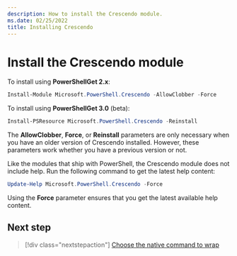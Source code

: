 ```yaml
---
description: How to install the Crescendo module.
ms.date: 02/25/2022
title: Installing Crescendo
---
```

# Install the Crescendo module

To install using **PowerShellGet 2.x**:

```powershell
Install-Module Microsoft.PowerShell.Crescendo -AllowClobber -Force
```

To install using **PowerShellGet 3.0** (beta):

```powershell
Install-PSResource Microsoft.PowerShell.Crescendo -Reinstall
```

The **AllowClobber**, **Force**, or **Reinstall** parameters are only necessary when you have an
older version of Crescendo installed. However, these parameters work whether you have a previous
version or not.

Like the modules that ship with PowerShell, the Crescendo module does not include help. Run the
following command to get the latest help content:

```powershell
Update-Help Microsoft.PowerShell.Crescendo -Force
```

Using the **Force** parameter ensures that you get the latest available help content.

## Next step

> [!div class="nextstepaction"]
> [Choose the native command to wrap](choose-native-command.md)
